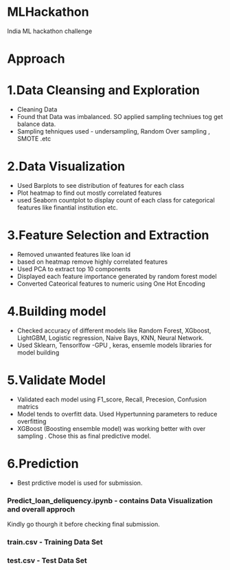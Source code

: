 # MLHackathon
India ML hackathon challenge

# Approach 

# 1.Data Cleansing and Exploration
- Cleaning Data
- Found that Data was imbalanced. SO applied sampling techniues tog get balance data.
- Sampling tehniques used - undersampling, Random Over sampling , SMOTE .etc

# 2.Data Visualization
- Used Barplots to see distribution of features for each class
- Plot heatmap to find out mostly correlated features
- used Seaborn countplot to display count of each class for categorical features like finantial institution etc.

# 3.Feature Selection and Extraction
- Removed unwanted features like loan id
- based on heatmap remove highly correlated features
- Used PCA to extract top 10 components 
- Displayed each feature importance generated by random forest model
- Converted Cateorical features to numeric using One Hot Encoding

# 4.Building model
- Checked accuracy of different models like Random Forest, XGboost, LightGBM, Logistic regression, Naive Bays, KNN, Neural Network.
- Used Sklearn, Tensorlfow -GPU , keras, ensemle models libraries for model building

# 5.Validate Model
- Validated each model using F1_score, Recall, Precesion, Confusion matrics
- Model tends to overfitt data. Used Hypertunning parameters to reduce overfitting
- XGBoost (Boosting ensemble model) was working better with over sampling . Chose this as final predictive model.

# 6.Prediction
- Best prdictive model is used for submission. 







### Predict_loan_deliquency.ipynb -  contains Data Visualization and overall approch 
Kindly go thourgh it before checking final submission. 


### train.csv  - Training Data Set
### test.csv  - Test Data Set
